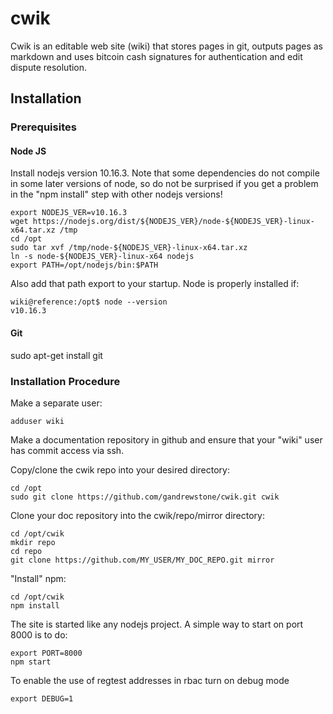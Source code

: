 # cwik
Cwik is an editable web site (wiki) that stores pages in git, outputs pages as markdown and uses bitcoin cash signatures for authentication and edit dispute resolution.


## Installation

### Prerequisites

#### Node JS

Install nodejs version 10.16.3.  Note that some dependencies do not compile in some later versions of node, so do not be surprised if you get a problem in the "npm install" step with other nodejs versions!

```
export NODEJS_VER=v10.16.3
wget https://nodejs.org/dist/${NODEJS_VER}/node-${NODEJS_VER}-linux-x64.tar.xz /tmp
cd /opt
sudo tar xvf /tmp/node-${NODEJS_VER}-linux-x64.tar.xz
ln -s node-${NODEJS_VER}-linux-x64 nodejs
export PATH=/opt/nodejs/bin:$PATH
```

Also add that path export to your startup.
Node is properly installed if:
```
wiki@reference:/opt$ node --version
v10.16.3
```

#### Git

sudo apt-get install git


### Installation Procedure

Make a separate user:
```
adduser wiki
```

Make a documentation repository in github and ensure that your "wiki" user has commit access via ssh.

Copy/clone the cwik repo into your desired directory:
```
cd /opt
sudo git clone https://github.com/gandrewstone/cwik.git cwik
```

Clone your doc repository into the cwik/repo/mirror directory:
```
cd /opt/cwik
mkdir repo
cd repo
git clone https://github.com/MY_USER/MY_DOC_REPO.git mirror
```

"Install" npm:
```
cd /opt/cwik
npm install
```

The site is started like any nodejs project.  A simple way to start on port 8000 is to do:
```
export PORT=8000
npm start
```

To enable the use of regtest addresses in rbac turn on debug mode
```
export DEBUG=1
```
